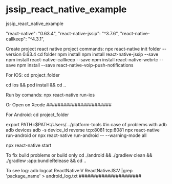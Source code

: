 # jssip_react_native_example
jssip_react_native_example

"react-native": "0.63.4",
"react-native-jssip": "^3.7.6",
"react-native-callkeep": "^4.3.1",

Create project react native project commands:
npx react-native init folder --version 0.63.4
cd folder
npm install
npm install react-native-jssip --save
npm install react-native-callkeep --save 
npm install react-native-webrtc --save 
npm install --save react-native-voip-push-notifications

For IOS:
cd project_folder

cd ios && pod install && cd ..

Run by comands:
npx react-native run-ios 

Or Open on Xcode
#######################

For Android:
cd project_folder

export PATH=$PATH:/Users/.../platform-tools #in case of problems with adb
adb devices
adb -s device_id reverse tcp:8081 tcp:8081
npx react-native run-android
or
npx react-native run-android -- --warning-mode all

npx react-native start

To fix build problems or build only
cd ./android && ./gradlew clean && ./gradlew :app:bundleRelease && cd ..

To see log:
adb logcat ReactNative:V ReactNativeJS:V |grep 'package_name' > android_log.txt
######################

